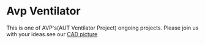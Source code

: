 # Avp Ventilator

This is one of AVP's(AUT Ventilator Project) ongoing projects.
Please join us with your ideas.see our 
[CAD picture](https://raw.githubusercontent.com/nimamoslemy/ventilator/master/AVP%20cad.jpg)
